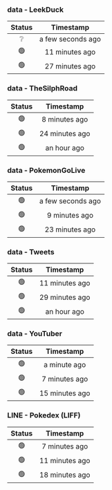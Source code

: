 ### data - LeekDuck
| Status | Timestamp |
|:------:|:---------:|
| ❔ | a few seconds ago |
| 🟢 | 11 minutes ago |
| 🟢 | 27 minutes ago |

### data - TheSilphRoad
| Status | Timestamp |
|:------:|:---------:|
| 🟢 | 8 minutes ago |
| 🟢 | 24 minutes ago |
| 🟢 | an hour ago |

### data - PokemonGoLive
| Status | Timestamp |
|:------:|:---------:|
| 🟢 | a few seconds ago |
| 🟢 | 9 minutes ago |
| 🟢 | 23 minutes ago |

### data - Tweets
| Status | Timestamp |
|:------:|:---------:|
| 🟢 | 11 minutes ago |
| 🟢 | 29 minutes ago |
| 🟢 | an hour ago |

### data - YouTuber
| Status | Timestamp |
|:------:|:---------:|
| 🟢 | a minute ago |
| 🟢 | 7 minutes ago |
| 🟢 | 15 minutes ago |

### LINE - Pokedex (LIFF)
| Status | Timestamp |
|:------:|:---------:|
| 🟢 | 7 minutes ago |
| 🟢 | 11 minutes ago |
| 🟢 | 18 minutes ago |

